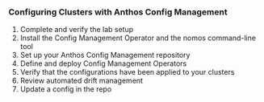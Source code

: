 ### Configuring Clusters with Anthos Config Management

1. Complete and verify the lab setup
2. Install the Config Management Operator and the nomos command-line tool
3. Set up your Anthos Config Management repository
4. Define and deploy Config Management Operators
5. Verify that the configurations have been applied to your clusters
6. Review automated drift management
7. Update a config in the repo
